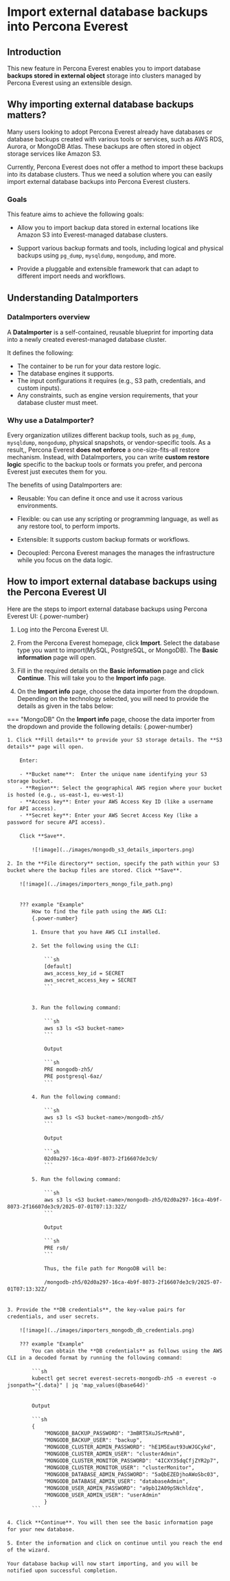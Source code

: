 # Import external database backups into Percona Everest

## Introduction

This new feature in Percona Everest enables you to import database **backups stored in external object** storage into clusters managed by Percona Everest using an extensible design.


## Why importing external database backups matters?

Many users looking to adopt Percona Everest already have databases or database backups created with various tools or services, such as AWS RDS, Aurora, or MongoDB Atlas. These backups are often stored in object storage services like Amazon S3. 

Currently, Percona Everest does not offer a method to import these backups into its database clusters. Thus we need a solution where you can easily import external database backups into Percona Everest clusters.

### Goals

This feature aims to achieve the following goals:

- Allow you to import backup data stored in external locations like Amazon S3 into Everest-managed database clusters.

- Support various backup formats and tools, including logical and physical backups using `pg_dump`, `mysqldump`, `mongodump`, and more.

- Provide a pluggable and extensible framework that can adapt to different import needs and workflows.


## Understanding DataImporters

### DataImporters overview

A **DataImporter** is a self-contained, reusable blueprint for importing data into a newly created everest-managed database cluster.

It defines the following:

- The container to be run for your data restore logic.
- The database engines it supports.
- The input configurations it requires (e.g., S3 path, credentials, and custom inputs).
- Any constraints, such as engine version requirements, that your database cluster must meet.

### Why use a DataImporter?

Every organization utilizes different backup tools, such as `pg_dump`, `mysqldump`, `mongodump`, physical snapshots, or vendor-specific tools. As a result,, Percona Everest **does not enforce** a one-size-fits-all restore mechanism. Instead, with DataImporters, you can write **custom restore logic** specific to the backup tools or formats you prefer, and percona Everest  just executes them for you.

The benefits of using DataImporters are:

- Reusable: You can define it once and use it across various environments.

- Flexible: ou can use any scripting or programming language, as well as any restore tool, to perform imports.

- Extensible: It supports custom backup formats or workflows.

- Decoupled: Percona Everest manages the manages the infrastructure while you focus on the data logic.


## How to import external database backups using the Percona Everest UI

Here are the steps to import external database backups using Percona Everest UI:
{.power-number}

1. Log into the Percona Everest UI.

2. From the Percona Everest homepage, click **Import**. Select the database type you want to import(MySQL, PostgreSQL, or MongoDB). The **Basic information** page will open.

3. Fill in the required details on the **Basic information** page and click **Continue**. This will take you to the **Import info** page.

3. On the **Import info** page, choose the data importer from the dropdown. Depending on the technology selected, you will need to provide the details as given in the tabs below:

=== "MongoDB"
    On the **Import info** page, choose the data importer from the dropdown and provide the following details:
    {.power-number}

    1. Click **Fill details** to provide your S3 storage details. The **S3 details** page will open. 
    
        Enter:

        - **Bucket name**:  Enter the unique name identifying your S3 storage bucket.
        - **Region**: Select the geographical AWS region where your bucket is hosted (e.g., us-east-1, eu-west-1)
        - **Access key**: Enter your AWS Access Key ID (like a username for API access).
        - **Secret key**: Enter your AWS Secret Access Key (like a password for secure API access).
        
        Click **Save**.

            ![!image](../images/mongodb_s3_details_importers.png)

    2. In the **File directory** section, specify the path within your S3 bucket where the backup files are stored. Click **Save**.

        ![!image](../images/importers_mongo_file_path.png)


        ??? example "Example"
            How to find the file path using the AWS CLI:
            {.power-number}

            1. Ensure that you have AWS CLI installed.

            2. Set the following using the CLI:

                ```sh
                [default]
                aws_access_key_id = SECRET
                aws_secret_access_key = SECRET
                ```

            
            3. Run the following command:
            
                ```sh
                aws s3 ls <S3 bucket-name>
                ```

                Output

                ```sh
                PRE mongodb-zh5/
                PRE postgresql-6az/
                ```

            4. Run the following command:

                ```sh
                aws s3 ls <S3 bucket-name>/mongodb-zh5/
                ```
                
                Output

                ```sh
                02d0a297-16ca-4b9f-8073-2f16607de3c9/
                ```

            5. Run the following command:

                ```sh
                aws s3 ls <S3 bucket-name>/mongodb-zh5/02d0a297-16ca-4b9f-8073-2f16607de3c9/2025-07-01T07:13:32Z/
                ```

                Output

                ```sh
                PRE rs0/
                ```

                Thus, the file path for MongoDB will be:

                /mongodb-zh5/02d0a297-16ca-4b9f-8073-2f16607de3c9/2025-07-01T07:13:32Z/


    3. Provide the **DB credentials**, the key-value pairs for credentials, and user secrets.

        ![!image](../images/importers_mongodb_db_credentials.png)

        ??? example "Example"
            You can obtain the **DB credentials** as follows using the AWS CLI in a decoded format by running the following command:

            ```sh
            kubectl get secret everest-secrets-mongodb-zh5 -n everest -o jsonpath="{.data}" | jq 'map_values(@base64d)'
            ```

            Output

            ```sh
            {
                "MONGODB_BACKUP_PASSWORD": "3mBRT5XuJSrMzwhB",
                "MONGODB_BACKUP_USER": "backup",
                "MONGODB_CLUSTER_ADMIN_PASSWORD": "hE1M5Eaut93uWJGCykd",
                "MONGODB_CLUSTER_ADMIN_USER": "clusterAdmin",
                "MONGODB_CLUSTER_MONITOR_PASSWORD": "4ICXY35dqCfjZYR2p7",
                "MONGODB_CLUSTER_MONITOR_USER": "clusterMonitor",
                "MONGODB_DATABASE_ADMIN_PASSWORD": "5aQbEZEDjhoAWoSbc03",
                "MONGODB_DATABASE_ADMIN_USER": "databaseAdmin",
                "MONGODB_USER_ADMIN_PASSWORD": "a9pb12A09pSNchldzq",
                "MONGODB_USER_ADMIN_USER": "userAdmin"
                }
            ```

    4. Click **Continue**. You will then see the basic information page for your new database.

    5. Enter the information and click on continue until you reach the end of the wizard.

    Your database backup will now start importing, and you will be notified upon successful completion.














